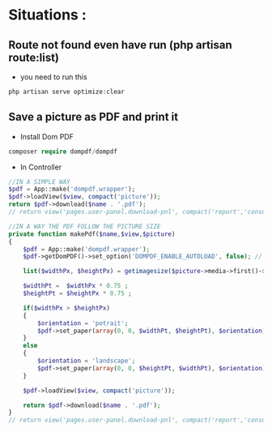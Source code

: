 Situations :
======

## Route not found even have run (php artisan route:list)
- you need to run this
```php
php artisan serve optimize:clear
```

## Save a picture as PDF and print it
- Install Dom PDF
```php
composer require dompdf/dompdf
```

- In Controller
```php
//IN A SIMPLE WAY
$pdf = App::make('dompdf.wrapper');
$pdf->loadView($view, compact('picture'));
return $pdf->download($name . '.pdf');
// return view('pages.user-panel.download-pnl', compact('report','consumer') );
```

```php
//IN A WAY THE PDF FOLLOW THE PICTURE SIZE
private function makePdf($name,$view,$picture)
{
    $pdf = App::make('dompdf.wrapper');
    $pdf->getDomPDF()->set_option('DOMPDF_ENABLE_AUTOLOAD', false); // Disable autoloading

    list($widthPx, $heightPx) = getimagesize($picture->media->first()->full_url);

    $widthPt =  $widthPx * 0.75 ;
    $heightPt = $heightPx * 0.75 ;

    if($widthPx > $heightPx)
    {
        $orientation = 'potrait';
        $pdf->set_paper(array(0, 0, $widthPt, $heightPt), $orientation);
    }
    else
    {
        $orientation = 'landscape';
        $pdf->set_paper(array(0, 0, $heightPt, $widthPt), $orientation);
    }

    $pdf->loadView($view, compact('picture'));

    return $pdf->download($name . '.pdf');
}
// return view('pages.user-panel.download-pnl', compact('report','consumer') );
```

